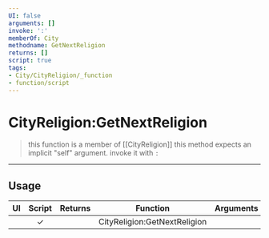 ```yaml
---
UI: false
arguments: []
invoke: ':'
memberOf: City
methodname: GetNextReligion
returns: []
script: true
tags:
- City/CityReligion/_function
- function/script
---
```

# CityReligion:GetNextReligion
> this function is a member of [[CityReligion]]
> this method expects an implicit "self" argument. invoke it with `:`
-----
## Usage
|  UI | Script | Returns | Function | Arguments |
|:---:|:------:|-------:|:--------:|:---------|
| |✓||CityReligion:GetNextReligion||
